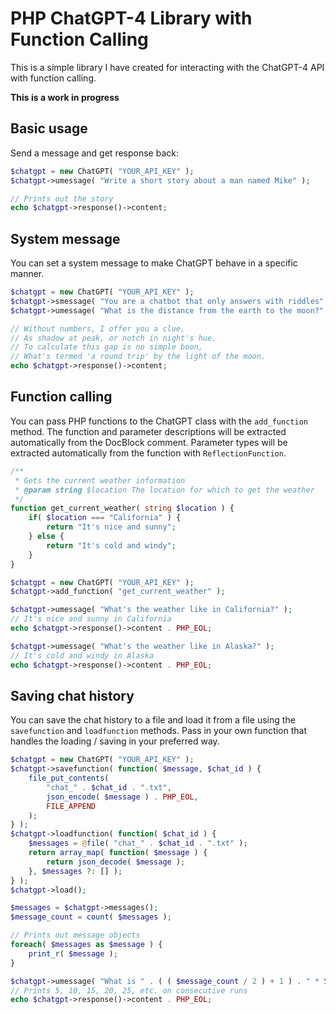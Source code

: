 # PHP ChatGPT-4 Library with Function Calling

This is a simple library I have created for interacting with the ChatGPT-4 API with function calling.

**This is a work in progress**

## Basic usage

Send a message and get response back:
```php
$chatgpt = new ChatGPT( "YOUR_API_KEY" );
$chatgpt->umessage( "Write a short story about a man named Mike" );

// Prints out the story
echo $chatgpt->response()->content;
```

## System message

You can set a system message to make ChatGPT behave in a specific manner.

```php
$chatgpt = new ChatGPT( "YOUR_API_KEY" );
$chatgpt->smessage( "You are a chatbot that only answers with riddles" );
$chatgpt->umessage( "What is the distance from the earth to the moon?" );

// Without numbers, I offer you a clue,
// As shadow at peak, or notch in night's hue.
// To calculate this gap is no simple boon,
// What's termed 'a round trip' by the light of the moon.
echo $chatgpt->response()->content;
```

## Function calling

You can pass PHP functions to the ChatGPT class with the `add_function` method. The function and parameter descriptions will be extracted automatically from the DocBlock comment. Parameter types will be extracted automatically from the function with `ReflectionFunction`.

```php
/**
 * Gets the current weather information
 * @param string $location The location for which to get the weather
 */
function get_current_weather( string $location ) {
    if( $location === "California" ) {
        return "It's nice and sunny";
    } else {
        return "It's cold and windy";
    }
}

$chatgpt = new ChatGPT( "YOUR_API_KEY" );
$chatgpt->add_function( "get_current_weather" );

$chatgpt->umessage( "What's the weather like in California?" );
// It's nice and sunny in California
echo $chatgpt->response()->content . PHP_EOL;

$chatgpt->umessage( "What's the weather like in Alaska?" );
// It's cold and windy in Alaska
echo $chatgpt->response()->content . PHP_EOL;
```

## Saving chat history

You can save the chat history to a file and load it from a file using the `savefunction` and `loadfunction` methods. Pass in your own function that handles the loading / saving in your preferred way.

```php
$chatgpt = new ChatGPT( "YOUR_API_KEY" );
$chatgpt->savefunction( function( $message, $chat_id ) {
    file_put_contents(
        "chat_" . $chat_id . ".txt",
        json_encode( $message ) . PHP_EOL,
        FILE_APPEND
    );
} );
$chatgpt->loadfunction( function( $chat_id ) {
    $messages = @file( "chat_" . $chat_id . ".txt" );
    return array_map( function( $message ) {
        return json_decode( $message );
    }, $messages ?: [] );
} );
$chatgpt->load();

$messages = $chatgpt->messages();
$message_count = count( $messages );

// Prints out message objects
foreach( $messages as $message ) {
    print_r( $message );
}

$chatgpt->umessage( "What is " . ( ( $message_count / 2 ) + 1 ) . " * 5?" );
// Prints 5, 10, 15, 20, 25, etc. on consecutive runs
echo $chatgpt->response()->content . PHP_EOL;
```
